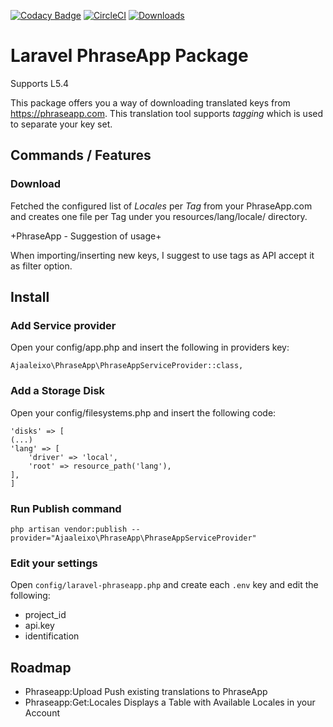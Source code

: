 [![Codacy Badge](https://api.codacy.com/project/badge/Grade/5ff9a31f3a0f4b1c8c6683b88adf37c5)](https://www.codacy.com/app/ajaaleixo/laravel-phraseapp?utm_source=github.com&amp;utm_medium=referral&amp;utm_content=ajaaleixo/laravel-phraseapp&amp;utm_campaign=Badge_Grade)
[![CircleCI](https://circleci.com/gh/ajaaleixo/laravel-phraseapp/tree/master.svg?style=svg)](https://circleci.com/gh/ajaaleixo/laravel-phraseapp/tree/master)
[![Downloads](https://img.shields.io/packagist/dt/ajaaleixo/laravel-phraseapp)](https://packagist.org/packages/ajaaleixo/laravel-phraseapp)

# Laravel PhraseApp Package
Supports L5.4

This package offers you a way of downloading translated keys from https://phraseapp.com.
This translation tool supports *tagging* which is used to separate your key set.

## Commands / Features
### Download
Fetched the configured list of *Locales* per *Tag* from your PhraseApp.com and creates one file per Tag under you resources/lang/locale/ directory.

+PhraseApp - Suggestion of usage+

When importing/inserting new keys, I suggest to use tags as API accept it as filter option.


## Install

### Add Service provider
Open your config/app.php and insert the following in providers key:
```
Ajaaleixo\PhraseApp\PhraseAppServiceProvider::class,
```

### Add a Storage Disk
Open your config/filesystems.php and insert the following code:
```
'disks' => [
(...)
'lang' => [
    'driver' => 'local',
    'root' => resource_path('lang'),
],
]
```

### Run Publish command
```
php artisan vendor:publish --provider="Ajaaleixo\PhraseApp\PhraseAppServiceProvider"
```

### Edit your settings
Open ```config/laravel-phraseapp.php``` and create each ```.env``` key and edit the following:
- project_id
- api.key
- identification

## Roadmap
- Phraseapp:Upload
  Push existing translations to PhraseApp
- Phraseapp:Get:Locales
  Displays a Table with Available Locales in your Account


